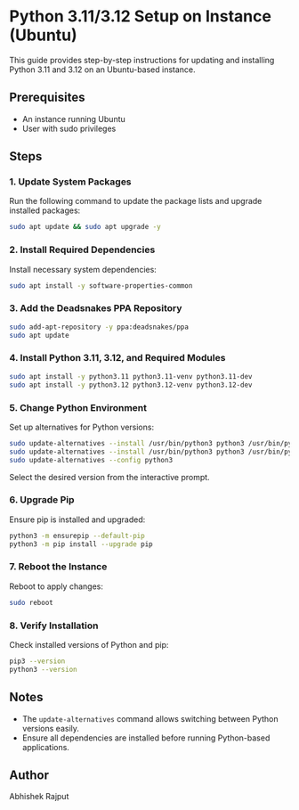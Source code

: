 # Python 3.11/3.12 Setup on Instance (Ubuntu)

This guide provides step-by-step instructions for updating and installing Python 3.11 and 3.12 on an Ubuntu-based instance.

## Prerequisites
- An instance running Ubuntu
- User with sudo privileges

## Steps

### 1. Update System Packages
Run the following command to update the package lists and upgrade installed packages:
```bash
sudo apt update && sudo apt upgrade -y
```

### 2. Install Required Dependencies
Install necessary system dependencies:
```bash
sudo apt install -y software-properties-common
```

### 3. Add the Deadsnakes PPA Repository
```bash
sudo add-apt-repository -y ppa:deadsnakes/ppa
sudo apt update
```

### 4. Install Python 3.11, 3.12, and Required Modules
```bash
sudo apt install -y python3.11 python3.11-venv python3.11-dev
sudo apt install -y python3.12 python3.12-venv python3.12-dev
```

### 5. Change Python Environment
Set up alternatives for Python versions:
```bash
sudo update-alternatives --install /usr/bin/python3 python3 /usr/bin/python3.11 1
sudo update-alternatives --install /usr/bin/python3 python3 /usr/bin/python3.12 2
sudo update-alternatives --config python3
```
Select the desired version from the interactive prompt.

### 6. Upgrade Pip
Ensure pip is installed and upgraded:
```bash
python3 -m ensurepip --default-pip
python3 -m pip install --upgrade pip
```

### 7. Reboot the Instance
Reboot to apply changes:
```bash
sudo reboot
```

### 8. Verify Installation
Check installed versions of Python and pip:
```bash
pip3 --version
python3 --version
```

## Notes
- The `update-alternatives` command allows switching between Python versions easily.
- Ensure all dependencies are installed before running Python-based applications.

## Author 
Abhishek Rajput
